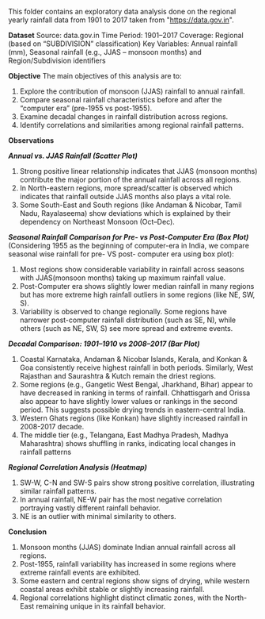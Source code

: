 This folder contains an exploratory data analysis done on the regional yearly rainfall data from 1901 to 2017 taken from "https://data.gov.in".

**Dataset**
Source: data.gov.in
Time Period: 1901–2017
Coverage: Regional (based on “SUBDIVISION” classification)
Key Variables: Annual rainfall (mm), Seasonal rainfall (e.g., JJAS – monsoon months) and Region/Subdivision identifiers

**Objective**
The main objectives of this analysis are to:
1. Explore the contribution of monsoon (JJAS) rainfall to annual rainfall.
2. Compare seasonal rainfall characteristics before and after the “computer era” (pre-1955 vs post-1955).
3. Examine decadal changes in rainfall distribution across regions.
4. Identify correlations and similarities among regional rainfall patterns.

**Observations**

**_Annual vs. JJAS Rainfall (Scatter Plot)_**
1. Strong positive linear relationship indicates that JJAS (monsoon months) contribute the major portion of the annual rainfall across all regions.
2. In North-eastern regions, more spread/scatter is observed which indicates that rainfall outside JJAS months also plays a vital role.
3. Some South-East and South regions (like Andaman & Nicobar, Tamil Nadu, Rayalaseema) show deviations which is explained by their dependency on Northeast Monsoon (Oct–Dec).

**_Seasonal Rainfall Comparison for Pre- vs Post-Computer Era (Box Plot)_** 
(Considering 1955 as the beginning of computer-era in India, we compare seasonal wise rainfall for pre- VS post- computer era using box plot):
1. Most regions show considerable variability in rainfall across seasons with JJAS(monsoon months) taking up maximum rainfall value.
2. Post-Computer era shows slightly lower median rainfall in many regions but has more extreme high rainfall outliers in some regions (like NE, SW, S).
3. Variability is observed to change regionally. Some regions have narrower post-computer rainfall distribution (such as SE, N), while others (such as NE, SW, S) see more spread and extreme events.

**_Decadal Comparison: 1901–1910 vs 2008–2017 (Bar Plot)_**
1. Coastal Karnataka, Andaman & Nicobar Islands, Kerala, and Konkan & Goa consistently receive highest rainfall in both periods. Similarly, West Rajasthan and Saurashtra & Kutch remain the driest regions.
2. Some regions (e.g., Gangetic West Bengal, Jharkhand, Bihar) appear to have decreased in ranking in terms of rainfall. Chhattisgarh and Orissa also appear to have slightly lower values or rankings in the second period. This suggests possible drying trends in eastern-central India.
3. Western Ghats regions (like Konkan) have slightly increased rainfall in 2008-2017 decade.
4. The middle tier (e.g., Telangana, East Madhya Pradesh, Madhya Maharashtra) shows shuffling in ranks, indicating local changes in rainfall patterns

**_Regional Correlation Analysis (Heatmap)_**
1. SW-W, C-N and SW-S pairs show strong positive correlation, illustrating similar rainfall patterns.
2. In annual rainfall, NE-W pair has the most negative correlation portraying vastly different rainfall behavior.
3. NE is an outlier with minimal similarity to others.

**Conclusion**
1. Monsoon months (JJAS) dominate Indian annual rainfall across all regions.
2. Post-1955, rainfall variability has increased in some regions where extreme rainfall events are exhibited.
3. Some eastern and central regions show signs of drying, while western coastal areas exhibit stable or slightly increasing rainfall.
4. Regional correlations highlight distinct climatic zones, with the North-East remaining unique in its rainfall behavior.
